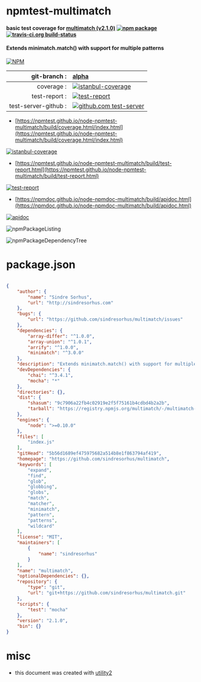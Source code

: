 # npmtest-multimatch

#### basic test coverage for  [multimatch (v2.1.0)](https://github.com/sindresorhus/multimatch)  [![npm package](https://img.shields.io/npm/v/npmtest-multimatch.svg?style=flat-square)](https://www.npmjs.org/package/npmtest-multimatch) [![travis-ci.org build-status](https://api.travis-ci.org/npmtest/node-npmtest-multimatch.svg)](https://travis-ci.org/npmtest/node-npmtest-multimatch)

#### Extends minimatch.match() with support for multiple patterns

[![NPM](https://nodei.co/npm/multimatch.png?downloads=true&downloadRank=true&stars=true)](https://www.npmjs.com/package/multimatch)

| git-branch : | [alpha](https://github.com/npmtest/node-npmtest-multimatch/tree/alpha)|
|--:|:--|
| coverage : | [![istanbul-coverage](https://npmtest.github.io/node-npmtest-multimatch/build/coverage.badge.svg)](https://npmtest.github.io/node-npmtest-multimatch/build/coverage.html/index.html)|
| test-report : | [![test-report](https://npmtest.github.io/node-npmtest-multimatch/build/test-report.badge.svg)](https://npmtest.github.io/node-npmtest-multimatch/build/test-report.html)|
| test-server-github : | [![github.com test-server](https://npmtest.github.io/node-npmtest-multimatch/GitHub-Mark-32px.png)](https://npmtest.github.io/node-npmtest-multimatch/build/app/index.html) | | build-artifacts : | [![build-artifacts](https://npmtest.github.io/node-npmtest-multimatch/glyphicons_144_folder_open.png)](https://github.com/npmtest/node-npmtest-multimatch/tree/gh-pages/build)|

- [https://npmtest.github.io/node-npmtest-multimatch/build/coverage.html/index.html](https://npmtest.github.io/node-npmtest-multimatch/build/coverage.html/index.html)

[![istanbul-coverage](https://npmtest.github.io/node-npmtest-multimatch/build/screenCapture.buildCi.browser.%252Ftmp%252Fbuild%252Fcoverage.lib.html.png)](https://npmtest.github.io/node-npmtest-multimatch/build/coverage.html/index.html)

- [https://npmtest.github.io/node-npmtest-multimatch/build/test-report.html](https://npmtest.github.io/node-npmtest-multimatch/build/test-report.html)

[![test-report](https://npmtest.github.io/node-npmtest-multimatch/build/screenCapture.buildCi.browser.%252Ftmp%252Fbuild%252Ftest-report.html.png)](https://npmtest.github.io/node-npmtest-multimatch/build/test-report.html)

- [https://npmdoc.github.io/node-npmdoc-multimatch/build/apidoc.html](https://npmdoc.github.io/node-npmdoc-multimatch/build/apidoc.html)

[![apidoc](https://npmdoc.github.io/node-npmdoc-multimatch/build/screenCapture.buildCi.browser.%252Ftmp%252Fbuild%252Fapidoc.html.png)](https://npmdoc.github.io/node-npmdoc-multimatch/build/apidoc.html)

![npmPackageListing](https://npmtest.github.io/node-npmtest-multimatch/build/screenCapture.npmPackageListing.svg)

![npmPackageDependencyTree](https://npmtest.github.io/node-npmtest-multimatch/build/screenCapture.npmPackageDependencyTree.svg)



# package.json

```json

{
    "author": {
        "name": "Sindre Sorhus",
        "url": "http://sindresorhus.com"
    },
    "bugs": {
        "url": "https://github.com/sindresorhus/multimatch/issues"
    },
    "dependencies": {
        "array-differ": "^1.0.0",
        "array-union": "^1.0.1",
        "arrify": "^1.0.0",
        "minimatch": "^3.0.0"
    },
    "description": "Extends minimatch.match() with support for multiple patterns",
    "devDependencies": {
        "chai": "^3.4.1",
        "mocha": "*"
    },
    "directories": {},
    "dist": {
        "shasum": "9c7906a22fb4c02919e2f5f75161b4cdbd4b2a2b",
        "tarball": "https://registry.npmjs.org/multimatch/-/multimatch-2.1.0.tgz"
    },
    "engines": {
        "node": ">=0.10.0"
    },
    "files": [
        "index.js"
    ],
    "gitHead": "5b56d1689ef475975682a514b8e1f863794af419",
    "homepage": "https://github.com/sindresorhus/multimatch",
    "keywords": [
        "expand",
        "find",
        "glob",
        "globbing",
        "globs",
        "match",
        "matcher",
        "minimatch",
        "pattern",
        "patterns",
        "wildcard"
    ],
    "license": "MIT",
    "maintainers": [
        {
            "name": "sindresorhus"
        }
    ],
    "name": "multimatch",
    "optionalDependencies": {},
    "repository": {
        "type": "git",
        "url": "git+https://github.com/sindresorhus/multimatch.git"
    },
    "scripts": {
        "test": "mocha"
    },
    "version": "2.1.0",
    "bin": {}
}
```



# misc
- this document was created with [utility2](https://github.com/kaizhu256/node-utility2)

